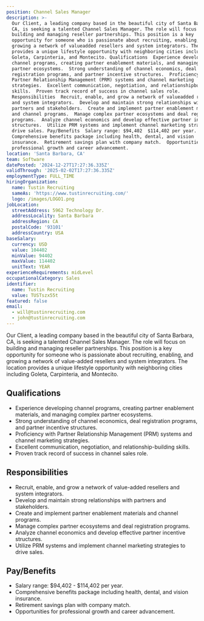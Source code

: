 ```yaml
---
position: Channel Sales Manager
description: >-
  Our Client, a leading company based in the beautiful city of Santa Barbara,
  CA, is seeking a talented Channel Sales Manager. The role will focus on
  building and managing reseller partnerships. This position is a key
  opportunity for someone who is passionate about recruiting, enabling, and
  growing a network of valueadded resellers and system integrators. The location
  provides a unique lifestyle opportunity with neighboring cities including
  Goleta, Carpinteria, and Montecito. Qualifications  Experience developing
  channel programs, creating partner enablement materials, and managing complex
  partner ecosystems.  Strong understanding of channel economics, deal
  registration programs, and partner incentive structures.  Proficiency with
  Partner Relationship Management (PRM) systems and channel marketing
  strategies.  Excellent communication, negotiation, and relationshipbuilding
  skills.  Proven track record of success in channel sales role.
  Responsibilities  Recruit, enable, and grow a network of valueadded resellers
  and system integrators.  Develop and maintain strong relationships with
  partners and stakeholders.  Create and implement partner enablement materials
  and channel programs.  Manage complex partner ecosystems and deal registration
  programs.  Analyze channel economics and develop effective partner incentive
  structures.  Utilize PRM systems and implement channel marketing strategies to
  drive sales. Pay/Benefits  Salary range: $94,402  $114,402 per year. 
  Comprehensive benefits package including health, dental, and vision
  insurance.  Retirement savings plan with company match.  Opportunities for
  professional growth and career advancement.
location: 'Santa Barbara, CA'
team: Software
datePosted: '2024-12-27T17:27:36.335Z'
validThrough: '2025-02-02T17:27:36.335Z'
employmentType: FULL_TIME
hiringOrganization:
  name: Tustin Recruiting
  sameAs: 'https://www.tustinrecruiting.com/'
  logo: /images/LOGO1.png
jobLocation:
  streetAddress: 5962 Technology Dr.
  addressLocality: Santa Barbara
  addressRegion: CA
  postalCode: '93101'
  addressCountry: USA
baseSalary:
  currency: USD
  value: 104402
  minValue: 94402
  maxValue: 114402
  unitText: YEAR
experienceRequirements: midLevel
occupationalCategory: Sales
identifier:
  name: Tustin Recruiting
  value: TUSTszx55t
featured: false
email:
  - will@tustinrecruiting.com
  - john@tustinrecruiting.com
---
```




Our Client, a leading company based in the beautiful city of Santa Barbara, CA, is seeking a talented Channel Sales Manager. The role will focus on building and managing reseller partnerships. This position is a key opportunity for someone who is passionate about recruiting, enabling, and growing a network of value-added resellers and system integrators. The location provides a unique lifestyle opportunity with neighboring cities including Goleta, Carpinteria, and Montecito. 

## Qualifications

- Experience developing channel programs, creating partner enablement materials, and managing complex partner ecosystems.
- Strong understanding of channel economics, deal registration programs, and partner incentive structures.
- Proficiency with Partner Relationship Management (PRM) systems and channel marketing strategies.
- Excellent communication, negotiation, and relationship-building skills.
- Proven track record of success in channel sales role.

## Responsibilities

- Recruit, enable, and grow a network of value-added resellers and system integrators.
- Develop and maintain strong relationships with partners and stakeholders.
- Create and implement partner enablement materials and channel programs.
- Manage complex partner ecosystems and deal registration programs.
- Analyze channel economics and develop effective partner incentive structures.
- Utilize PRM systems and implement channel marketing strategies to drive sales.

## Pay/Benefits

- Salary range: $94,402 - $114,402 per year.
- Comprehensive benefits package including health, dental, and vision insurance.
- Retirement savings plan with company match.
- Opportunities for professional growth and career advancement.
